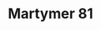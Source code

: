 ---
title: Martymer 81
type: channel
channel: martymer81
menu:
  main:
    parent: Channels
videos:
- TODO
---